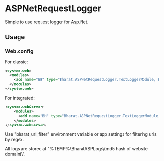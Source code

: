 # ASPNetRequestLogger
Simple to use request logger for Asp.Net.

## Usage
### Web.config

For classic:
```xml
<system.web>
  <modules>
    <add name="BH" type="Bharat.ASPNetRequestLogger.TextLoggerModule, Bharat.ASPNetRequestLogger" />
  </modules>
</system.web>
```
For integrated:
```xml
<system.webServer>
    <modules>
      <add name="BH" type="Bharat.ASPNetRequestLogger.TextLoggerModule, Bharat.ASPNetRequestLogger" />
    </modules>
</system.webServer>
```

Use "bharat_url_filter" environment variable or app settings for filtering urls by regex.

All logs are stored at "%TEMP%\\BharatASPLogs\\(md5 hash of website domain)\\".
